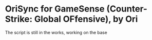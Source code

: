 # OriSync for GameSense (Counter-Strike: Global OFfensive), by Ori
The script is still in the works, working on the base
